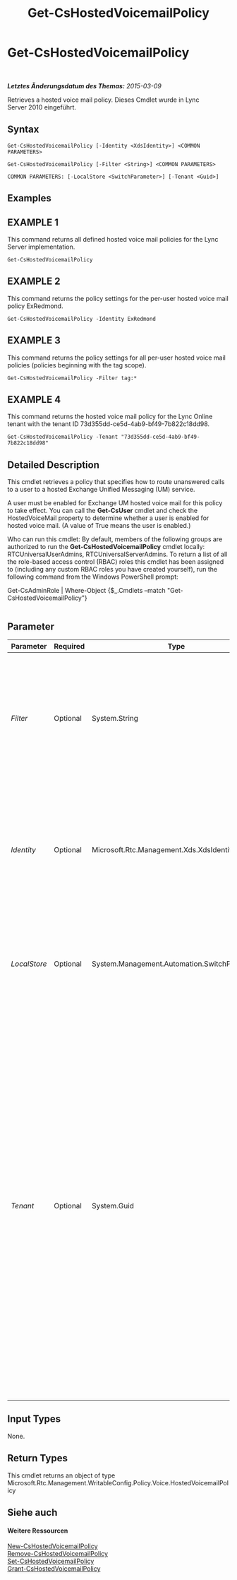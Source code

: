 ﻿---
title: Get-CsHostedVoicemailPolicy
TOCTitle: Get-CsHostedVoicemailPolicy
ms:assetid: 52dd4397-b1c5-44a5-a744-75d715a4511b
ms:mtpsurl: https://technet.microsoft.com/de-de/library/Gg398348(v=OCS.15)
ms:contentKeyID: 49294008
ms.date: 05/19/2016
mtps_version: v=OCS.15
ms.translationtype: HT
---

# Get-CsHostedVoicemailPolicy

 

_**Letztes Änderungsdatum des Themas:** 2015-03-09_

Retrieves a hosted voice mail policy. Dieses Cmdlet wurde in Lync Server 2010 eingeführt.

## Syntax

    Get-CsHostedVoicemailPolicy [-Identity <XdsIdentity>] <COMMON PARAMETERS>

    Get-CsHostedVoicemailPolicy [-Filter <String>] <COMMON PARAMETERS>

    COMMON PARAMETERS: [-LocalStore <SwitchParameter>] [-Tenant <Guid>]

## Examples

## EXAMPLE 1

This command returns all defined hosted voice mail policies for the Lync Server implementation.

    Get-CsHostedVoicemailPolicy

## EXAMPLE 2

This command returns the policy settings for the per-user hosted voice mail policy ExRedmond.

    Get-CsHostedVoicemailPolicy -Identity ExRedmond

## EXAMPLE 3

This command returns the policy settings for all per-user hosted voice mail policies (policies beginning with the tag scope).

    Get-CsHostedVoicemailPolicy -Filter tag:*

## EXAMPLE 4

This command returns the hosted voice mail policy for the Lync Online tenant with the tenant ID 73d355dd-ce5d-4ab9-bf49-7b822c18dd98.

    Get-CsHostedVoicemailPolicy -Tenant "73d355dd-ce5d-4ab9-bf49-7b822c18dd98"

## Detailed Description

This cmdlet retrieves a policy that specifies how to route unanswered calls to a user to a hosted Exchange Unified Messaging (UM) service.

A user must be enabled for Exchange UM hosted voice mail for this policy to take effect. You can call the **Get-CsUser** cmdlet and check the HostedVoiceMail property to determine whether a user is enabled for hosted voice mail. (A value of True means the user is enabled.)

Who can run this cmdlet: By default, members of the following groups are authorized to run the **Get-CsHostedVoicemailPolicy** cmdlet locally: RTCUniversalUserAdmins, RTCUniversalServerAdmins. To return a list of all the role-based access control (RBAC) roles this cmdlet has been assigned to (including any custom RBAC roles you have created yourself), run the following command from the Windows PowerShell prompt:

Get-CsAdminRole | Where-Object {$\_.Cmdlets –match "Get-CsHostedVoicemailPolicy"}

``` 
```

## Parameter


<table>
<colgroup>
<col style="width: 25%" />
<col style="width: 25%" />
<col style="width: 25%" />
<col style="width: 25%" />
</colgroup>
<thead>
<tr class="header">
<th>Parameter</th>
<th>Required</th>
<th>Type</th>
<th>Description</th>
</tr>
</thead>
<tbody>
<tr class="odd">
<td><p><em>Filter</em></p></td>
<td><p>Optional</p></td>
<td><p>System.String</p></td>
<td><p>This parameter allows you to do a wildcard search on the Identity of the hosted voice mail policy. This will retrieve all instances of a hosted voice mail policy where the Identity matches the wildcard pattern specified in the Filter value.</p></td>
</tr>
<tr class="even">
<td><p><em>Identity</em></p></td>
<td><p>Optional</p></td>
<td><p>Microsoft.Rtc.Management.Xds.XdsIdentity</p></td>
<td><p>The unique identifier for the hosted voice mail policy you want to retrieve. The Identity includes the scope (in the case of global), the scope and site (for a site policy, such as site:Redmond), or the policy name (for a per-user policy, such as HVUserPolicy).</p></td>
</tr>
<tr class="odd">
<td><p><em>LocalStore</em></p></td>
<td><p>Optional</p></td>
<td><p>System.Management.Automation.SwitchParameter</p></td>
<td><p>Retrieves the hosted voice mail policy from the local replica of the zentralen Verwaltungsspeicher, rather than the zentralen Verwaltungsspeicher itself.</p></td>
</tr>
<tr class="even">
<td><p><em>Tenant</em></p></td>
<td><p>Optional</p></td>
<td><p>System.Guid</p></td>
<td><p>Globally unique identifier (GUID) of the Skype for Business Online tenant account whose voicemail policy is to be retrieved.</p>
<p>For example:</p>
<p>–Tenant &quot;38aad667-af54-4397-aaa7-e94c79ec2308&quot;</p>
<p>You can return the tenant ID for each of your tenants by running this command:</p>
<p>Get-CsTenant | Select-Object DisplayName, TenantID</p>
<p>If you are using a remote session of Windows PowerShell and are connected only to Skype for Business Online you do not have to include the Tenant parameter. Instead, the tenant ID will automatically be filled in for you based on your connection information. The Tenant parameter is primarily for use in a hybrid deployment.</p></td>
</tr>
</tbody>
</table>


## Input Types

None.

## Return Types

This cmdlet returns an object of type Microsoft.Rtc.Management.WritableConfig.Policy.Voice.HostedVoicemailPolicy

## Siehe auch

#### Weitere Ressourcen

[New-CsHostedVoicemailPolicy](new-cshostedvoicemailpolicy.md)  
[Remove-CsHostedVoicemailPolicy](remove-cshostedvoicemailpolicy.md)  
[Set-CsHostedVoicemailPolicy](set-cshostedvoicemailpolicy.md)  
[Grant-CsHostedVoicemailPolicy](grant-cshostedvoicemailpolicy.md)

